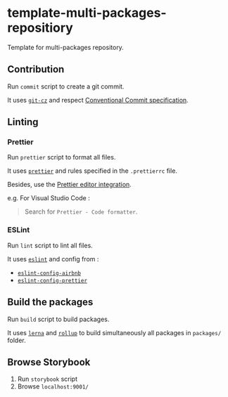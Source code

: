 # template-multi-packages-repositiory

Template for multi-packages repository.

## Contribution

Run `commit` script to create a git commit.

It uses [`git-cz`](https://github.com/streamich/git-cz) and respect [Conventional Commit specification](https://www.conventionalcommits.org/en/v1.0.0-beta.2/#specification).

## Linting

### Prettier

Run `prettier` script to format all files.

It uses [`prettier`](https://github.com/prettier/prettier) and rules specified in the `.prettierrc` file.

Besides, use the [Prettier editor integration](https://prettier.io/docs/en/editors.html).

e.g. For Visual Studio Code :

> Search for `Prettier - Code formatter`.

### ESLint

Run `lint` script to lint all files.

It uses [`eslint`](https://github.com/eslint/eslint) and config from :

- [`eslint-config-airbnb`](https://github.com/airbnb/javascript/tree/master/packages/eslint-config-airbnb)
- [`eslint-config-prettier`](https://github.com/prettier/eslint-config-prettier)

## Build the packages

Run `build` script to build packages.

It uses [`lerna`](https://github.com/lerna/lerna) and [`rollup`](https://github.com/rollup/rollup) to build simultaneously all packages in `packages/` folder.

## Browse Storybook

1. Run `storybook` script
2. Browse `localhost:9001/`
